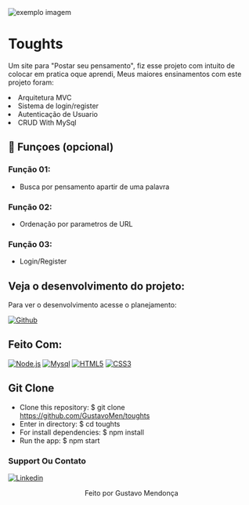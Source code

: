<img src="exemplo-image.png" alt="exemplo imagem">

# Toughts

Um site para "Postar seu pensamento", fiz esse projeto com intuito de colocar em pratica oque aprendi, Meus maiores ensinamentos com este projeto foram:
<li> Arquitetura MVC
<li> Sistema de login/register 
<li>Autenticação de Usuario
<li> CRUD With MySql

## 🔧 Funçoes (opcional)

### Função 01:
- Busca por pensamento apartir de uma palavra

### Função 02:
- Ordenação por parametros de URL
  
### Função 03:
- Login/Register  


## Veja o desenvolvimento do projeto:

Para ver o desenvolvimento acesse o planejamento:

[![Github](https://img.shields.io/badge/GitHub-100000?style=for-the-badge&logo=github&logoColor=white)](https://github.com/GustavoMen/toughts)




## Feito Com:
[![Node.js](https://img.shields.io/badge/Node.js-43853D?style=for-the-badge&logo=node.js&logoColor=white)](https://developer.mozilla.org/pt-BR/docs/Web/JavaScript)
[![Mysql](https://img.shields.io/badge/MySQL-00000F?style=for-the-badge&logo=mysql&logoColor=white)](https://code.visualstudio.com/)
[![HTML5](https://img.shields.io/badge/HTML5-E34F26?style=for-the-badge&logo=html5&logoColor=white)](https://developer.mozilla.org/pt-BR/docs/Web/HTML)
[![CSS3](https://img.shields.io/badge/CSS3-1572B6?style=for-the-badge&logo=css3&logoColor=white)](https://developer.mozilla.org/pt-BR/docs/Web/CSS)


## Git Clone

- Clone this repository:
$ git clone https://github.com/GustavoMen/toughts
- Enter in directory:
$ cd toughts
- For install dependencies:
$ npm install
- Run the app: 
$ npm start



### Support Ou Contato



[![Linkedin](https://img.shields.io/badge/LinkedIn-0077B5?style=for-the-badge&logo=linkedin&logoColor=white)](https://github.com/GustavoMen)
  
 <p align = 'center' font-weith='bold'> Feito por Gustavo Mendonça
